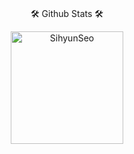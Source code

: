 <!-- ![header](https://capsule-render.vercel.app/api?type=soft&color=1B70FC&height=150&section=header&text=Seo%20Si%20hyun&fontSize=90&fontColor=FFFFFF) -->

<!--[![Hits](https://hits.seeyoufarm.com/api/count/incr/badge.svg?url=https%3A%2F%2Fgithub.com%2FSihyunSeo&count_bg=%2379C83D&title_bg=%23555555&icon=&icon_color=%23E7E7E7&title=hits&edge_flat=false)](https://hits.seeyoufarm.com) -->
<!--
<h1 align="center">
  <br>
  👋&nbsp; Hi there!
  <br>
</h1>

<h4 align="center"> 🛠 Skills 🛠 </h4>
<br>
<p align="center">
  <img src="https://img.shields.io/badge/Java-5382a1?style=for-the-badge&logo=java&logoColor=black"/></a>&nbsp
  <img src="https://img.shields.io/badge/c-%2300599C.svg?style=for-the-badge&logo=c&logoColor=white"></a>&nbsp
  <img src="https://img.shields.io/badge/Python-306998?style=for-the-badge&logo=Python&logoColor=white" /></a>&nbsp
<br>
  <img src="https://img.shields.io/badge/Spring-6DB33F?style=for-the-badge&logo=Spring&logoColor=white"></a>&nbsp
  <img src="https://img.shields.io/badge/Django-092e20?style=for-the-badge&logo=Django&logoColor=white"/></a>&nbsp
  <img src="https://img.shields.io/badge/flask-000000?style=for-the-badge&logo=flask&logoColor=white"></a>&nbsp
<br>
  <img src="https://img.shields.io/badge/html-E34F26?style=for-the-badge&logo=html5&logoColor=white"></a>&nbsp
  <img src="https://img.shields.io/badge/css-1572B6?style=for-the-badge&logo=css3&logoColor=white"></a>&nbsp
  <img src="https://img.shields.io/badge/javascript-%23323330.svg?style=for-the-badge&logo=javascript&logoColor=%23F7DF1E"></a>&nbsp
  <img src="https://img.shields.io/badge/jquery-0769AD?style=for-the-badge&logo=jquery&logoColor=white"></a>&nbsp
<br>
  <img src="https://img.shields.io/badge/Mysql-E6B91E?style=for-the-badge&logo=MySql&logoColor=white"/></a>&nbsp 
  <img src="https://img.shields.io/badge/oracle-F80000?style=for-the-badge&logo=oracle&logoColor=white"></a>&nbsp
<br>
  <img src="https://img.shields.io/badge/numpy-%23013243.svg?style=for-the-badge&logo=numpy&logoColor=white">&nbsp
  <img src="https://img.shields.io/badge/TensorFlow-%23FF6F00.svg?style=for-the-badge&logo=TensorFlow&logoColor=white">&nbsp
<br>
  <img src="https://img.shields.io/badge/Android-3DDC84?style=for-the-badge&logo=Android&logoColor=white"/></a>&nbsp
-->

<!-- <p align='center' width='100%'>
  <a href="https://github.com/devxb/gitanimals">
    <img
      src="https://render.gitanimals.org/farms/SihyunSeo"
      width="600"
      height="300"
    />
</a>  
</p> -->

<br>
</p>
<p align='center'>
  🛠️ Github Stats 🛠️
</p>
<p align='center'>
<img height='180em' src="https://github-readme-stats.vercel.app/api/top-langs?username=SihyunSeo&show_icons=true&locale=en&layout=compact&theme=chartreuse-dark" alt="SihyunSeo" />
<!-- <img height='180em' src="https://github-readme-stats.vercel.app/api?username=SihyunSeo&show_icons=true&locale=en&theme=chartreuse-dark" alt="SihyunSeo" />  -->
</p> 

<!--
**SihyunSeo/SihyunSeo** is a ✨ _special_ ✨ repository because its `README.md` (this file) appears on your GitHub profile.

Here are some ideas to get you started:

- 🔭 I’m currently working on ...
- 🌱 I’m currently learning ...
- 👯 I’m looking to collaborate on ...
- 🤔 I’m looking for help with ...
- 💬 Ask me about ...
- 📫 How to reach me: ...
- 😄 Pronouns: ...
- ⚡ Fun fact: ...
-->
